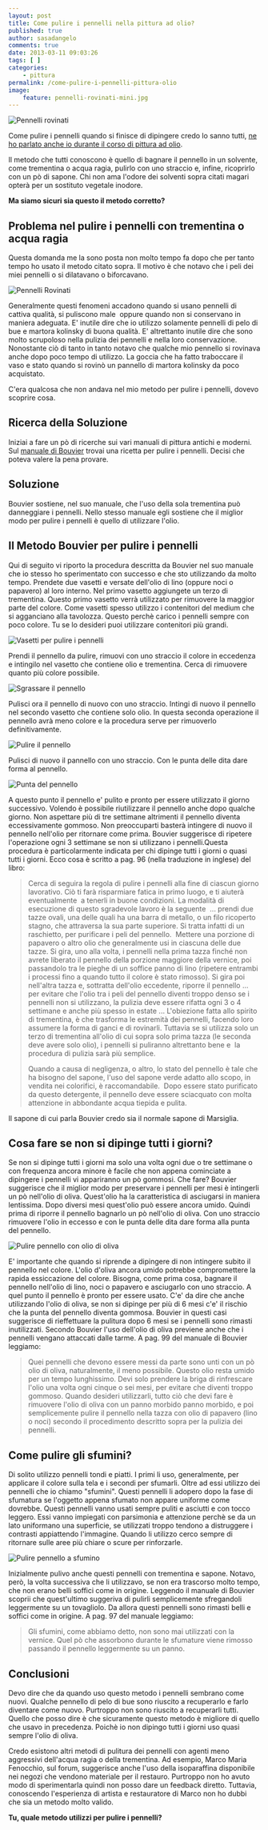 ```yaml
---
layout: post
title: Come pulire i pennelli nella pittura ad olio?
published: true
author: sasadangelo
comments: true
date: 2013-03-11 09:03:26
tags: [ ]
categories:
    - pittura
permalink: /come-pulire-i-pennelli-pittura-olio
image:
    feature: pennelli-rovinati-mini.jpg
---
```


![Pennelli rovinati](/wp-content/uploads/pennelli-rovinati-mini.jpg "Pennelli rovinati")

Come pulire i pennelli quando si finisce di dipingere credo lo sanno tutti, [ne ho parlato anche io durante il corso di pittura ad olio](/corso-pittura-olio-artisti-principianti-8/).

Il metodo che tutti conoscono è quello di bagnare il pennello in un solvente, come trementina o acqua ragia, pulirlo con uno straccio e, infine, ricoprirlo con un pò di sapone. Chi non ama l'odore dei solventi sopra citati magari opterà per un sostituto vegetale inodore.

**Ma siamo sicuri sia questo il metodo corretto?**

## Problema nel pulire i pennelli con trementina o acqua ragia

Questa domanda me la sono posta non molto tempo fa dopo che per tanto tempo ho usato il metodo citato sopra. Il motivo è che notavo che i peli dei miei pennelli o si dilatavano o biforcavano.

![Pennelli Rovinati](/wp-content/uploads/pennelli-rovinati.jpg "Pennelli")

Generalmente questi fenomeni accadono quando si usano pennelli di cattiva qualità, si puliscono male  oppure quando non si conservano in maniera adeguata. E' inutile dire che io utilizzo solamente pennelli di pelo di bue e martora kolinsky di buona qualità. E' altrettanto inutile dire che sono molto scrupoloso nella pulizia dei pennelli e nella loro conservazione. Nonostante ciò di tanto in tanto notavo che qualche mio pennello si rovinava anche dopo poco tempo di utilizzo. La goccia che ha fatto traboccare il vaso e stato quando si rovinò un pannello di martora kolinsky da poco acquistato.

C'era qualcosa che non andava nel mio metodo per pulire i pennelli, dovevo scoprire cosa.

## Ricerca della Soluzione

Iniziai a fare un pò di ricerche sui vari manuali di pittura antichi e moderni. Sul [manuale di Bouvier](https://books.google.it/books?id=K81NAAAAYAAJ&printsec=frontcover&hl=it&redir_esc=y#v=onepage&q&f=false) trovai una ricetta per pulire i pennelli. Decisi che poteva valere la pena provare.

## Soluzione

Bouvier sostiene, nel suo manuale, che l'uso della sola trementina può danneggiare i pennelli. Nello stesso manuale egli sostiene che il miglior modo per pulire i pennelli è quello di utilizzare l'olio.

## Il Metodo Bouvier per pulire i pennelli

Qui di seguito vi riporto la procedura descritta da Bouvier nel suo manuale che io stesso ho sperimentato con successo e che sto utilizzando da molto tempo. Prendete due vasetti e versate dell'olio di lino (oppure noci o papavero) al loro interno. Nel primo vasetto aggiungete un terzo di trementina. Questo primo vasetto verrà utilizzato per rimuovere la maggior parte del colore. Come vasetti spesso utilizzo i contenitori del medium che si agganciano alla tavolozza. Questo perchè carico i pennelli sempre con poco colore. Tu se lo desideri puoi utilizzare contenitori più grandi.

![Vasetti per pulire i pennelli](/wp-content/uploads/vasetti-pulire-pennelli.jpg "Vasetti per pulire i pennelli")

Prendi il pennello da pulire, rimuovi con uno straccio il colore in eccedenza e intingilo nel vasetto che contiene olio e trementina. Cerca di rimuovere quanto più colore possibile.

![Sgrassare il pennello](/wp-content/uploads/sgrassare-pennello.jpg "Sgrassare il pennello")

Pulisci ora il pennello di nuovo con uno straccio. Intingi di nuovo il pennello nel secondo vasetto che contiene solo olio. In questa seconda operazione il pennello avrà meno colore e la procedura serve per rimuoverlo definitivamente.

![Pulire il pennello](/wp-content/uploads/pulire-pennello.jpg "Pulire il pennello")

Pulisci di nuovo il pannello con uno straccio. Con le punta delle dita dare forma al pennello.

![Punta del pennello](/wp-content/uploads/punta-pennello.jpg "Punta del pennello")

A questo punto il pennello e' pulito e pronto per essere utilizzato il giorno successivo. Volendo è possibile riutilizzare il pennello anche dopo qualche giorno. Non aspettare più di tre settimane altrimenti il pennello diventa eccessivamente gommoso. Non preoccuparti basterà intingere di nuovo il pennello nell'olio per ritornare come prima. Bouvier suggerisce di ripetere l'operazione ogni 3 settimane se non si utilizzano i pennelli.Questa procedura è particolarmente indicata per chi dipinge tutti i giorni o quasi tutti i giorni. Ecco cosa è scritto a pag. 96 (nella traduzione in inglese) del libro:

> Cerca di seguira la regola di pulire i pennelli alla fine di ciascun giorno lavorativo. Ciò ti farà risparmiare fatica in primo luogo, e ti aiuterà eventualmente  a tenerli in buone condizioni. La modalità di esecuzione di questo sgradevole lavoro è la seguente  ... prendi due tazze ovali, una delle quali ha una barra di metallo, o un filo ricoperto stagno, che attraversa la sua parte superiore. Si tratta infatti di un raschietto, per purificare i peli del pennello.  Mettere una porzione di papavero o altro olio che generalmente usi in ciascuna delle due tazze. Si gira, uno alla volta, i pennelli nella prima tazza finché non avrete liberato il pennello della porzione maggiore della vernice, poi passandolo tra le pieghe di un soffice panno di lino (ripetere entrambi i processi fino a quando tutto il colore è stato rimosso). Si gira poi nell'altra tazza e, sottratta dell'olio eccedente, riporre il pennello ... per evitare che l'olio tra i peli del pennello diventi troppo denso se i pennelli non si utilizzano, la pulizia deve essere rifatta ogni 3 o 4 settimane e anche più spesso in estate ... L'obiezione fatta allo spirito di trementina, è che trasforma le estremità dei pennelli, facendo loro assumere la forma di ganci e di rovinarli. Tuttavia se si utilizza solo un terzo di trementina all'olio di cui sopra solo prima tazza (le seconda deve avere solo olio), i pennelli si puliranno altrettanto bene e  la procedura di pulizia sarà più semplice.
> 
> Quando a causa di negligenza, o altro, lo stato del pennello è tale che ha bisogno del sapone, l'uso del sapone verde adatto allo scopo, in vendita nei colorifici, è raccomandabile.  Dopo essere stato purificato da questo detergente, il pennello deve essere sciacquato con molta attenzione in abbondante acqua tiepida e pulita.

Il sapone di cui parla Bouvier credo sia il normale sapone di Marsiglia.

## Cosa fare se non si dipinge tutti i giorni?

Se non si dipinge tutti i giorni ma solo una volta ogni due o tre settimane o con frequenza ancora minore è facile che non appena cominciate a dipingere i pennelli vi appariranno un pò gommosi. Che fare? Bouvier suggerisce che il miglior modo per preservare i pennelli per mesi è intingerli un pò nell'olio di oliva. Quest'olio ha la caratteristica di asciugarsi in maniera lentissima. Dopo diversi mesi quest'olio può essere ancora umido. Quindi prima di riporre il pennello bagnarlo un pò nell'olio di oliva. Con uno straccio rimuovere l'olio in eccesso e con le punta delle dita dare forma alla punta del pennello.

![Pulire pennello con olio di oliva](/wp-content/uploads/pulire-pennello-olio-oliva.jpg "Pulire pennello con olio di oliva")

E' importante che quando si riprende a dipingere di non intingere subito il pennello nel colore. L'olio d'oliva ancora umido potrebbe compromettere la rapida essiccazione del colore. Bisogna, come prima cosa, bagnare il pennello nell'olio di lino, noci o papavero e asciugarlo con uno straccio. A quel punto il pennello è pronto per essere usato. C'e' da dire che anche utilizzando l'olio di oliva, se non si dipinge per più di 6 mesi c'e' il rischio che la punta del pennello diventa gommosa. Bouvier in questi casi suggerisce di rieffettuare la pulitura dopo 6 mesi se i pennelli sono rimasti inutilizzati. Secondo Bouvier l'uso dell'olio di oliva previene anche che i pennelli vengano attaccati dalle tarme. A pag. 99 del manuale di Bouvier leggiamo:

> Quei pennelli che devono essere messi da parte sono unti con un pò olio di oliva, naturalmente, il meno possibile. Questo olio resta umido per un tempo lunghissimo. Devi solo prendere la briga di rinfrescare l'olio una volta ogni cinque o sei mesi, per evitare che diventi troppo gommoso. Quando desideri utilizzarli, tutto ciò che devi fare è rimuovere l'olio di oliva con un panno morbido panno morbido, e poi semplicemente pulire il pennello nella tazza con olio di papavero (lino o noci) secondo il procedimento descritto sopra per la pulizia dei pennelli.

## Come pulire gli sfumini?

Di solito utilizzo pennelli tondi e piatti. I primi li uso, generalmente, per applicare il colore sulla tela e i secondi per sfumarli. Oltre ad essi utilizzo dei pennelli che io chiamo "sfumini". Questi pennelli li adopero dopo la fase di sfumatura se l'oggetto appena sfumato non appare uniforme come dovrebbe. Questi pennelli vanno usati sempre puliti e asciutti e con tocco leggero. Essi vanno impiegati con parsimonia e attenzione perchè se da un lato uniformano una superficie, se utilizzati troppo tendono a distruggere i contrasti appiattendo l'immagine. Quando li utilizzo cerco sempre di ritornare sulle aree più chiare o scure per rinforzarle.

![Pulire pennello a sfumino](/wp-content/uploads/dipingere-mani-chiaroscuro-8.jpg "Pulire pennello a sfumino")

Inizialmente pulivo anche questi pennelli con trementina e sapone. Notavo, però, la volta successiva che li utilizzavo, se non era trascorso molto tempo, che non erano belli soffici come in origine. Leggendo il manuale di Bouvier scoprii che quest'ultimo suggeriva di pulirli semplicemente sfregandoli leggermente su un tovagliolo. Da allora questi pennelli sono rimasti belli e soffici come in origine. A pag. 97 del manuale leggiamo:

> Gli sfumini, come abbiamo detto, non sono mai utilizzati con la vernice. Quel pò che assorbono durante le sfumature viene rimosso passando il pennello leggermente su un panno.

## Conclusioni

Devo dire che da quando uso questo metodo i pennelli sembrano come nuovi. Qualche pennello di pelo di bue sono riuscito a recuperarlo e farlo diventare come nuovo. Purtroppo non sono riuscito a recuperarli tutti. Quello che posso dire è che sicuramente questo metodo è migliore di quello che usavo in precedenza. Poichè io non dipingo tutti i giorni uso quasi sempre l'olio di oliva.

Credo esistono altri metodi di pulitura dei pennelli con agenti meno aggressivi dell'acqua ragia o della trementina. Ad esempio, Marco Maria Fenocchio, sul forum, suggerisce anche l'uso della isoparaffina disponibile nei negozi che vendono materiale per il restauro. Purtroppo non ho avuto modo di sperimentarla quindi non posso dare un feedback diretto. Tuttavia, conoscendo l'esperienza di artista e restauratore di Marco non ho dubbi che sia un metodo molto valido.

**Tu, quale metodo utilizzi per pulire i pennelli?**
